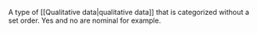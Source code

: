 A type of [[Qualitative data|qualitative data]] that is categorized without a set order. Yes and no are nominal for example.